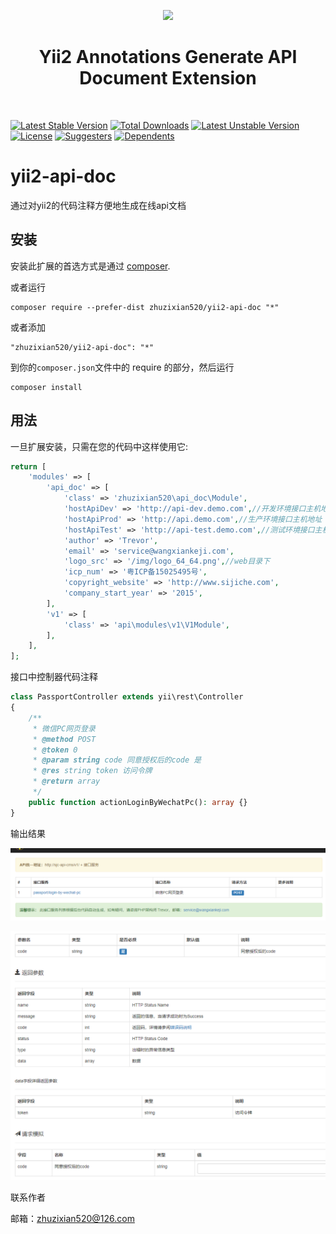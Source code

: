 <p align="center">
    <a href="https://github.com/yiisoft" target="_blank">
        <img src="https://avatars0.githubusercontent.com/u/993323" height="100px">
    </a>
    <h1 align="center">Yii2 Annotations Generate API Document Extension</h1>
    <br>
</p>

[![Latest Stable Version](https://poser.pugx.org/zhuzixian520/yii2-api-doc/v)](//packagist.org/packages/zhuzixian520/yii2-api-doc) 
[![Total Downloads](https://poser.pugx.org/zhuzixian520/yii2-api-doc/downloads)](//packagist.org/packages/zhuzixian520/yii2-api-doc) 
[![Latest Unstable Version](https://poser.pugx.org/zhuzixian520/yii2-api-doc/v/unstable)](//packagist.org/packages/zhuzixian520/yii2-api-doc) 
[![License](https://poser.pugx.org/zhuzixian520/yii2-api-doc/license)](//packagist.org/packages/zhuzixian520/yii2-api-doc)
[![Suggesters](https://poser.pugx.org/zhuzixian520/yii2-api-doc/suggesters)](//packagist.org/packages/zhuzixian520/yii2-api-doc)
[![Dependents](https://poser.pugx.org/zhuzixian520/yii2-api-doc/dependents)](//packagist.org/packages/zhuzixian520/yii2-api-doc)

yii2-api-doc
============
通过对yii2的代码注释方便地生成在线api文档

安装
------------

安装此扩展的首选方式是通过 [composer](http://getcomposer.org/download/).

或者运行

```
composer require --prefer-dist zhuzixian520/yii2-api-doc "*"
```

或者添加

```
"zhuzixian520/yii2-api-doc": "*"
```

到你的`composer.json`文件中的 require 的部分，然后运行
```
composer install
```

用法
-----

一旦扩展安装，只需在您的代码中这样使用它:

```php
return [
    'modules' => [
        'api_doc' => [
            'class' => 'zhuzixian520\api_doc\Module',
            'hostApiDev' => 'http://api-dev.demo.com',//开发环境接口主机地址
            'hostApiProd' => 'http://api.demo.com',//生产环境接口主机地址
            'hostApiTest' => 'http://api-test.demo.com',//测试环境接口主机地址
            'author' => 'Trevor',
            'email' => 'service@wangxiankeji.com',
            'logo_src' => '/img/logo_64_64.png',//web目录下
            'icp_num' => '粤ICP备15025495号',
            'copyright_website' => 'http://www.sijiche.com',
            'company_start_year' => '2015',
        ],
        'v1' => [
            'class' => 'api\modules\v1\V1Module',
        ],
    ],
];
```

接口中控制器代码注释
```php
class PassportController extends yii\rest\Controller
{
    /**
     * 微信PC网页登录
     * @method POST
     * @token 0
     * @param string code 同意授权后的code 是
     * @res string token 访问令牌
     * @return array
     */
    public function actionLoginByWechatPc(): array {}
}
```
输出结果

![img.png](img.png)

![img_1.png](img_1.png)

联系作者

邮箱：zhuzixian520@126.com